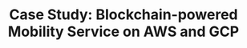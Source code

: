 ---
layout: case-study
title: "Case Study: Blockchain-powered Mobility Service on AWS and GCP"
permalink: /case-studies/blockchain-powered-mobility-service-aws-gcp
description: "Developing and Deploying a High-Availability Blockchain-based Mobility Solution on AWS and GCP."
og_image_url: /assets/img/photos/opengraph/axops-technologies-og-image-v1.jpg
---